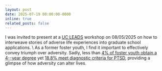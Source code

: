 ```yaml
---
layout: post
date: 2025-07-19 00:00:00-0000
inline: true
related_posts: false
---
```


I was invited to present at a <a href="https://ucleads.ucop.edu/">UC LEADS</a> workshop on 08/05/2025 on how to interweave stories of adverse life experiences into graduate school applications.
\\
As a former foster youth, I find it important to effectively convey triumph over adversity. Sadly, less than <a href="https://publichealth.berkeley.edu/articles/spotlight/students/from-foster-care-to-public-health-changemakers">4% of foster youth obtain a 4--year degree</a> yet <a href="https://pmc.ncbi.nlm.nih.gov/articles/PMC4114143/">18.8% meet diagnostic criteria for PTSD</a>, providing a glimpse of how adversity can alter lives.